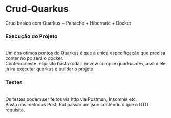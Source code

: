 # Crud-Quarkus

Crud basico com Quarkus + Panache + Hibernate + Docker

<h3>Execução do Projeto</h3>
<br>
Um dos otimos pontos do Quarkus é que a unica especificação que precisa conter no pc será o docker.
<br>
Contendo este requisito basta rodar .\mvnw compile quarkus:dev, assim ele já ira executar quarkus e buildar o projeto.

<h3>Testes</h3>
<br>
Os testes podem ser feitos via http via Postman, Insomnia etc.
<br>
Basta nos metodos Post, Put passar um json contendo o que o DTO requisita.
